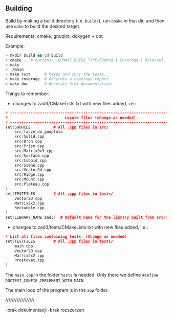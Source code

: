 
## Building

Build by making a build directory (i.e. `build/`), run `cmake` in that dir, and then use `make` to build the desired target.

Requirements: cmake, gnuplot, doxygen + dot

Example:

``` bash
> mkdir build && cd build
> cmake .. # options: -DCMAKE_BUILD_TYPE=[Debug | Coverage | Release], Debug is default
> make
> ./main
> make test      # Makes and runs the tests.
> make coverage  # Generate a coverage report.
> make doc       # Generate html documentation.
```

Things to remember:
* changes to zad3/CMakeLists.txt with new files added, i.e.:
```cpp
# --------------------------------------------------------------------------------
#                         Locate files (change as needed).
# --------------------------------------------------------------------------------
set(SOURCES          # All .cpp files in src/
    src/lacze_do_gnuplota
    src/Solid.cpp
    src/Dron.cpp
    src/Prism.cpp
    src/Matrix3x3.cpp
    src/Surface.cpp
    src/Cuboid.cpp
    src/Scene.cpp
    src/Vector3d.cpp
    src/Ridge.cpp
    src/Mount.cpp
    src/Plateau.cpp
)
set(TESTFILES        # All .cpp files in tests/
    Vector2D.cpp
    Matrix2x2.cpp
    Rectangle.cpp
)
set(LIBRARY_NAME zad3)  # Default name for the library built from src/*.cpp (change if you wish)
```
* changes to zad3/tests/CMakeLists.txt with new files added, i.e.:
```cpp
# List all files containing tests. (Change as needed)
set(TESTFILES        # All .cpp files in tests/
    main.cpp
    Vector2D.cpp
    Matrix2x2.cpp
    Prostokat.cpp
)
```
The `main.cpp` in the folder `tests` is needed. Only there we define `#define DOCTEST_CONFIG_IMPLEMENT_WITH_MAIN`.

The main loop of the program is in the `app` folder.

//////////////////

-brak dokumentacji
-brak rozszerzen

